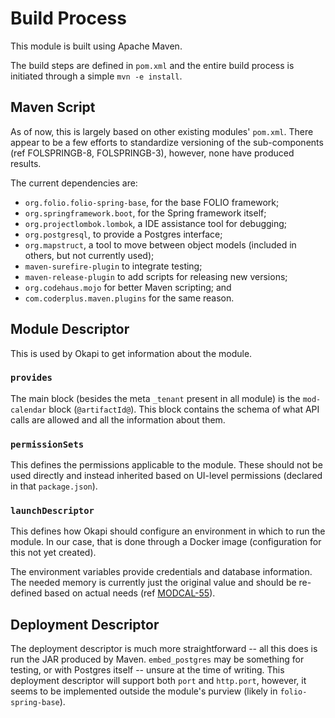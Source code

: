 # Build Process

This module is built using Apache Maven.

The build steps are defined in `pom.xml` and the entire build process is initiated through a simple
`mvn -e install`.

## Maven Script

As of now, this is largely based on other existing modules' `pom.xml`. There appear to be a few
efforts to standardize versioning of the sub-components (ref FOLSPRINGB-8, FOLSPRINGB-3), however,
none have produced results.

The current dependencies are:

- `org.folio.folio-spring-base`, for the base FOLIO framework;
- `org.springframework.boot`, for the Spring framework itself;
- `org.projectlombok.lombok`, a IDE assistance tool for debugging;
- `org.postgresql`, to provide a Postgres interface;
- `org.mapstruct`, a tool to move between object models (included in others, but not currently
  used);
- `maven-surefire-plugin` to integrate testing;
- `maven-release-plugin` to add scripts for releasing new versions;
- `org.codehaus.mojo` for better Maven scripting; and
- `com.coderplus.maven.plugins` for the same reason.

## Module Descriptor

This is used by Okapi to get information about the module.

### `provides`

The main block (besides the meta `_tenant` present in all module) is the `mod-calendar` block
(`@artifactId@`). This block contains the schema of what API calls are allowed and all the
information about them.

### `permissionSets`

This defines the permissions applicable to the module. These should not be used directly and instead
inherited based on UI-level permissions (declared in that `package.json`).

### `launchDescriptor`

This defines how Okapi should configure an environment in which to run the module. In our case, that
is done through a Docker image (configuration for this not yet created).

The environment variables provide credentials and database information. The needed memory is
currently just the original value and should be re-defined based on actual needs (ref
[MODCAL-55](https://issues.folio.org/projects/MODCAL/issues/MODCAL-55?filter=allopenissues)).

## Deployment Descriptor

The deployment descriptor is much more straightforward -- all this does is run the JAR produced by
Maven. `embed_postgres` may be something for testing, or with Postgres itself -- unsure at the time
of writing. This deployment descriptor will support both `port` and `http.port`, however, it seems
to be implemented outside the module's purview (likely in `folio-spring-base`).
